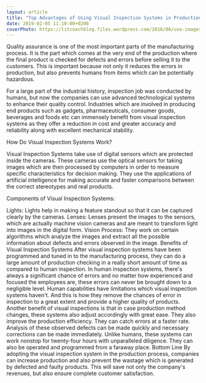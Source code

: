 ```yaml
---
layout: article
title: "Top Advantages of Using Visual Inspection Systems in Productions"
date: 2019-02-05 11:10:00+0200
coverPhoto: https://litcoachblog.files.wordpress.com/2016/06/use-images-not-words.jpg?w=695
---
```


Quality assurance is one of the most important parts of the manufacturing process. It is the part which comes at the very end of the production where the final product is checked for defects and errors before selling it to the customers. This is important because not only it reduces the errors in production, but also prevents humans from items which can be potentially hazardous.

For a large part of the industrial history, inspection job was conducted by humans, but now the companies can use advanced technological systems to enhance their quality control. Industries which are involved in producing end products such as gadgets, pharmaceuticals, consumer goods, beverages and foods etc can immensely benefit from visual inspection systems as they offer a reduction in cost and greater accuracy and reliability along with excellent mechanical stability.

How Do Visual Inspection Systems Work?

Visual Inspection Systems take use of digital sensors which are protected inside the cameras. These cameras use the optical sensors for taking images which are then processed by computers in order to measure specific characteristics for decision making. They use the applications of artificial intelligence for making accurate and faster comparisons between the correct stereotypes and real products.

Components of Visual Inspection Systems:

Lights: Lights help in making a feature standout so that it can be captured clearly by the cameras.
Lenses: Lenses present the images to the sensors, which are actually machine vision cameras and are meant to transform light into images in the digital form.
Vision Process: They work on certain algorithms which analyze the images and extract all the possible information about defects and errors observed in the image.
Benefits of Visual Inspection Systems
After visual inspection systems have been programmed and tuned in to the manufacturing process, they can do a large amount of production checking in a really short amount of time as compared to human inspection.
In human inspection systems, there's always a significant chance of errors and no matter how experienced and focused the employees are, these errors can never be brought down to a negligible level. Human capabilities have limitations which visual inspection systems haven't. And this is how they remove the chances of error in inspection to a great extent and provide a higher quality of products.
Another benefit of visual inspections is that in case production method changes, these systems also adjust accordingly with great ease.
They also improve the production efficiency. They can catch errors at a faster rate. Analysis of these observed defects can be made quickly and necessary corrections can be made immediately.
Unlike humans, these systems can work nonstop for twenty-four hours with unparalleled diligence. They can also be operated and programmed from a faraway place.
Bottom Line
By adopting the visual inspection system in the production process, companies can increase production and also prevent the wastage which is generated by defected and faulty products. This will save not only the company's revenues, but also ensure complete customer satisfaction.



